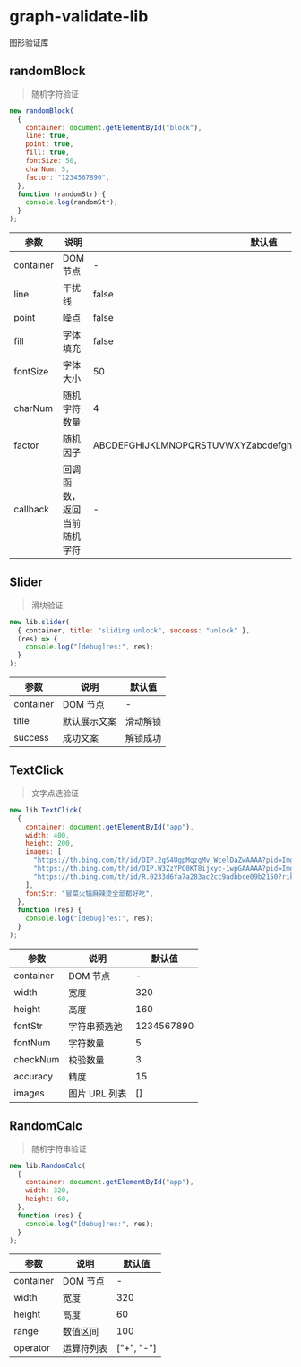 # graph-validate-lib

图形验证库

## randomBlock

> 随机字符验证

```js
new randomBlock(
  {
    container: document.getElementById("block"),
    line: true,
    point: true,
    fill: true,
    fontSize: 50,
    charNum: 5,
    factor: "1234567890",
  },
  function (randomStr) {
    console.log(randomStr);
  }
);
```

| 参数      | 说明                       | 默认值                                                         |
| --------- | -------------------------- | -------------------------------------------------------------- |
| container | DOM 节点                   | -                                                              |
| line      | 干扰线                     | false                                                          |
| point     | 噪点                       | false                                                          |
| fill      | 字体填充                   | false                                                          |
| fontSize  | 字体大小                   | 50                                                             |
| charNum   | 随机字符数量               | 4                                                              |
| factor    | 随机因子                   | ABCDEFGHIJKLMNOPQRSTUVWXYZabcdefghijklmnopqrstuvwxyz0123456789 |
| callback  | 回调函数，返回当前随机字符 | -                                                              |

## Slider

> 滑块验证

```js
new lib.slider(
  { container, title: "sliding unlock", success: "unlock" },
  (res) => {
    console.log("[debug]res:", res);
  }
);
```

| 参数      | 说明         | 默认值   |
| --------- | ------------ | -------- |
| container | DOM 节点     | -        |
| title     | 默认展示文案 | 滑动解锁 |
| success   | 成功文案     | 解锁成功 |

## TextClick

> 文字点选验证

```js
new lib.TextClick(
  {
    container: document.getElementById("app"),
    width: 400,
    height: 200,
    images: [
      "https://th.bing.com/th/id/OIP.2gS4UgpMqzgMv_WcelDaZwAAAA?pid=ImgDet&rs=1",
      "https://th.bing.com/th/id/OIP.W3ZzYPC0KT8ijxyc-1wpGAAAAA?pid=ImgDet&rs=1",
      "https://th.bing.com/th/id/R.0233d6fa7a283ac2cc9adbbce09b2150?rik=mAI8iultzrL3OQ&pid=ImgRaw&r=0&sres=1&sresct=1",
    ],
    fontStr: "冒菜火锅麻辣烫全部都好吃",
  },
  function (res) {
    console.log("[debug]res:", res);
  }
);
```

| 参数      | 说明          | 默认值     |
| --------- | ------------- | ---------- |
| container | DOM 节点      | -          |
| width     | 宽度          | 320        |
| height    | 高度          | 160        |
| fontStr   | 字符串预选池  | 1234567890 |
| fontNum   | 字符数量      | 5          |
| checkNum  | 校验数量      | 3          |
| accuracy  | 精度          | 15         |
| images    | 图片 URL 列表 | []         |

## RandomCalc

> 随机字符串验证

```js
new lib.RandomCalc(
  {
    container: document.getElementById("app"),
    width: 320,
    height: 60,
  },
  function (res) {
    console.log("[debug]res:", res);
  }
);
```

| 参数      | 说明       | 默认值     |
| --------- | ---------- | ---------- |
| container | DOM 节点   | -          |
| width     | 宽度       | 320        |
| height    | 高度       | 60         |
| range     | 数值区间   | 100        |
| operator  | 运算符列表 | ["+", "-"] |
